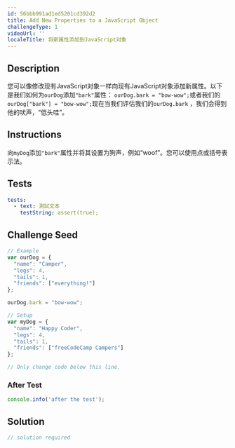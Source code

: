 ```yaml
---
id: 56bbb991ad1ed5201cd392d2
title: Add New Properties to a JavaScript Object
challengeType: 1
videoUrl: ''
localeTitle: 将新属性添加到JavaScript对象
---
```


## Description
<section id="description">您可以像修改现有JavaScript对象一样向现有JavaScript对象添加新属性。以下是我们如何为<code>ourDog</code>添加<code>&quot;bark&quot;</code>属性： <code>ourDog.bark = &quot;bow-wow&quot;;</code>或者我们的<code>ourDog[&quot;bark&quot;] = &quot;bow-wow&quot;;</code>现在当我们评估我们的<code>ourDog.bark</code> ，我们会得到他的吠声，“低头哇”。 </section>

## Instructions
<section id="instructions">向<code>myDog</code>添加<code>&quot;bark&quot;</code>属性并将其设置为狗声，例如“woof”。您可以使用点或括号表示法。 </section>

## Tests
<section id='tests'>

```yml
tests:
  - text: 測試文本
    testString: assert(true);

```

</section>

## Challenge Seed
<section id='challengeSeed'>

<div id='js-seed'>

```js
// Example
var ourDog = {
  "name": "Camper",
  "legs": 4,
  "tails": 1,
  "friends": ["everything!"]
};

ourDog.bark = "bow-wow";

// Setup
var myDog = {
  "name": "Happy Coder",
  "legs": 4,
  "tails": 1,
  "friends": ["freeCodeCamp Campers"]
};

// Only change code below this line.

```

</div>


### After Test
<div id='js-teardown'>

```js
console.info('after the test');
```

</div>

</section>

## Solution
<section id='solution'>

```js
// solution required
```
</section>
